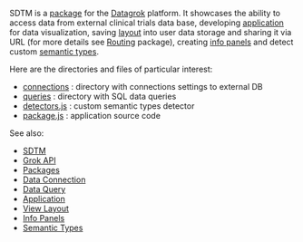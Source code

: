 SDTM is a [package](https://datagrok.ai/help/develop/develop#packages) for the [Datagrok](https://datagrok.ai) platform.
It showcases the ability to access data from external clinical trials data base, developing 
[application](https://datagrok.ai/help/develop/develop#applications) for data visualization, 
saving [layout](https://datagrok.ai/help/visualize/view-layout) into user data storage and sharing it via URL 
(for more details see [Routing](https://github.com/datagrok-ai/public/blob/master/packages/RoutingDemo/README.md) package),
creating [info panels](https://datagrok.ai/help/discover/info-panels) and detect custom 
[semantic types](https://datagrok.ai/help/discover/semantic-types).

Here are the directories and files of particular interest:

* [connections](https://github.com/datagrok-ai/public/tree/master/packages/Chembl/connections)
  : directory with connections settings to external DB
* [queries](https://github.com/datagrok-ai/public/tree/master/packages/Chembl/queries)
  : directory with SQL data queries
* [detectors.js](https://github.com/datagrok-ai/public/blob/master/packages/Sdtm/detectors.js)
  : custom semantic types detector
* [package.js](https://github.com/datagrok-ai/public/blob/master/packages/Sdtm/detectors.js)
  : application source code
  

See also: 
  * [SDTM](https://en.wikipedia.org/wiki/SDTM)
  * [Grok API](https://datagrok.ai/help/develop/grok-api)
  * [Packages](https://datagrok.ai/help/develop/develop#packages)
  * [Data Connection](https://datagrok.ai/help/access/data-connection)
  * [Data Query](https://datagrok.ai/help/access/data-query)
  * [Application](https://datagrok.ai/help/develop/develop#applications)
  * [View Layout](https://datagrok.ai/help/visualize/view-layout)
  * [Info Panels](https://datagrok.ai/help/discover/info-panels)
  * [Semantic Types](https://datagrok.ai/help/discover/semantic-types)
